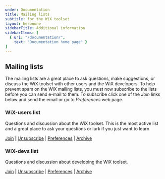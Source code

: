 ```yaml
---
under: Documentation
title: Mailing lists
subtitle: for the WiX toolset
layout: heronone
sidebarTitle: Additional information
sidebarItems: [
  { uri: "/documentation/",
    text: "Documentation home page" }
]
---
```


## Mailing lists

The mailing lists are a great place to ask questions, make suggestions, or discuss the WiX
toolset with other users and the WiX developers. To help prevent spam on the WiX mailing
lists, you must now subscribe to the lists before you can send e-mail to them. To subscribe
click one of the *Join* links below and send the email or go to *Preferences* web page.

<h3 id="wix-users">WiX-users list</h3>

Questions and discussion about the WiX toolset. This is the most active list and a great place to ask your questions or lurk if you just want to learn.

[Join](mailto:wix-users-request@lists.wixtoolset.org?subject=subscribe) | [Unsubscribe](mailto:wix-users-unsubscribe@lists.wixtoolset.org?subject=unsubscribe) | [Preferences](http://lists.wixtoolset.org/listinfo.cgi/wix-users-wixtoolset.org) | [Archive](http://lists.wixtoolset.org/pipermail/wix-users-wixtoolset.org/)


<h3 id="wix-devs">WiX-devs list</h3>

Questions and discussion about developing the WiX toolset.

[Join](mailto:wix-devs-subscribe@lists.wixtoolset.org?subject=subscribe) | [Unsubscribe](mailto:wix-devs-unsubscribe@lists.wixtoolset.org?subject=unsubscribe) | [Preferences](http://lists.wixtoolset.org/listinfo.cgi/wix-devs-wixtoolset.org) | [Archive](http://lists.wixtoolset.org/pipermail/wix-devs-wixtoolset.org/)
